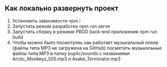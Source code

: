 ## Как локально развернуть проект
1. Установить зависимости npm i
2. Запустить режим разработки npm run serve
3. Запустить сборку в режиме PROD back-end приложения npm run build
4. Чтобы можно было посмотртеь как работает музыкальный плеер (файлы типа MP3 не загружена на GitHub) посметить музыкальные файлы типа MP3 в папку puplic/sounds с названиями Arctic_Monkeys_505.mp3 и Asake_Terminator.mp3 
